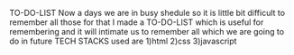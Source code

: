 TO-DO-LIST
Now a days we are in busy shedule so it is little bit difficult to remember all those 
for that I made a TO-DO-LIST which is useful for remembering and it will intimate us to remember all which we are going to do in future
TECH STACKS used are 
1)html
2)css
3)javascript
